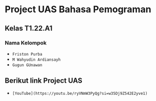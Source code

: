 # Project UAS Bahasa Pemograman
## Kelas T1.22.A1
### Nama Kelompok
- `Friston Purba`
- `M Wahyudin Ardiansayh`
- `Gugun GUnawan`
## Berikut link Project UAS
- `[YouTube](https://youtu.be/ryVNmW3PyQg?si=w35Dj9Z542E2yve1)`

